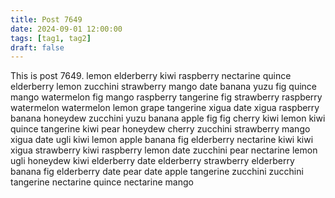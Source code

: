 ```yaml
---
title: Post 7649
date: 2024-09-01 12:00:00
tags: [tag1, tag2]
draft: false
---
```

This is post 7649.
lemon
elderberry
kiwi
raspberry
nectarine
quince
elderberry
lemon
zucchini
strawberry
mango
date
banana
yuzu
fig
quince
mango
watermelon
fig
mango
raspberry
tangerine
fig
strawberry
raspberry
watermelon
watermelon
lemon
grape
tangerine
xigua
date
xigua
raspberry
banana
honeydew
zucchini
yuzu
banana
apple
fig
fig
cherry
kiwi
lemon
kiwi
quince
tangerine
kiwi
pear
honeydew
cherry
zucchini
strawberry
mango
xigua
date
ugli
kiwi
lemon
apple
banana
fig
elderberry
nectarine
kiwi
kiwi
xigua
strawberry
kiwi
raspberry
lemon
date
zucchini
pear
nectarine
lemon
ugli
honeydew
kiwi
elderberry
date
elderberry
strawberry
elderberry
banana
fig
elderberry
date
pear
date
apple
tangerine
zucchini
zucchini
tangerine
nectarine
quince
nectarine
mango
